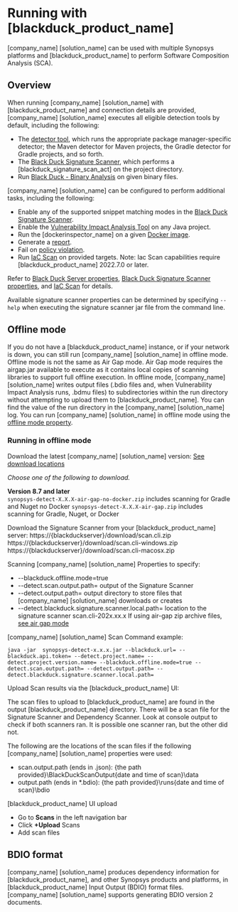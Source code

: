 # Running with [blackduck_product_name]

[company_name] [solution_name] can be used with multiple Synopsys platforms and [blackduck_product_name] to perform Software Composition Analysis (SCA).

## Overview

When running [company_name] [solution_name] with [blackduck_product_name] and connection details are provided, [company_name] [solution_name] executes all eligible detection tools by default, including the following:

* The [detector tool](../../components/detectors.dita), which runs the appropriate package manager-specific detector; the Maven detector
for Maven projects, the Gradle detector for Gradle projects, and so forth.
* The [Black Duck Signature Scanner](../../properties/configuration/signature-scanner.md), which performs a [blackduck_signature_scan_act] on the
project directory.
* Run [Black Duck - Binary Analysis](../../properties/configuration/binary-scanner.md) on given binary files.

[company_name] [solution_name] can be configured to perform additional tasks, including the following:

* Enable any of the supported snippet matching modes in the [Black Duck Signature Scanner](../../properties/configuration/signature-scanner.md).
* Enable the [Vulnerability Impact Analysis Tool](../../properties/configuration/impact-analysis.md#vulnerability-impact-analysis-enabled) on any Java project.
* Run the [dockerinspector_name] on a given [Docker image](../../packagemgrs/docker/intro.md).
* Generate a [report](../../properties/configuration/report.md).
* Fail on [policy violation](../../properties/configuration/project.md#fail-on-policy-violation-severities-advanced).
* Run [IaC Scan](../iacscan.md) on provided targets. Note: Iac Scan capabilities require [blackduck_product_name] 2022.7.0 or later.

Refer to [Black Duck Server properties](../../properties/configuration/blackduck-server.md), [Black Duck Signature Scanner properties](../../properties/configuration/signature-scanner.md), and [IaC Scan](../iacscan.md) for details.

<note type="tip">Available signature scanner properties can be determined by specifying `--help` when executing the signature scanner jar file from the command line.</note>

## Offline mode

If you do not have a [blackduck_product_name] instance, or if your network is down, you can still run [company_name] [solution_name] in offline mode.
<note type="note">Offline mode is not the same as Air Gap mode. Air Gap mode requires the airgap.jar available to execute as it contains local copies of scanning libraries to support full offline execution.</note>
In offline mode, [company_name] [solution_name] writes output files (.bdio files and, when Vulnerability Impact Analysis runs, .bdmu files) to subdirectories
within the run directory without attempting to upload them to [blackduck_product_name]. You can find the value of the run directory in the [company_name] [solution_name] log.
You can run [company_name] [solution_name] in offline mode using the [offline mode property](../../properties/configuration/blackduck-server.md#offline-mode).

### Running in offline mode

Download the latest [company_name] [solution_name] version:
 [See download locations](../../downloadingandinstalling/downloadlocations.md)
 
*Choose one of the following to download.*

**Version 8.7 and later**   
`synopsys-detect-X.X.X-air-gap-no-docker.zip` includes scanning for Gradle and Nuget no Docker
`synopsys-detect-X.X.X-air-gap.zip` includes scanning for Gradle, Nuget, or Docker

Download the Signature Scanner from your [blackduck_product_name] server:
https://{blackduckserver}/download/scan.cli.zip
https://{blackduckserver}/download/scan.cli-windows.zip
https://{blackduckserver}/download/scan.cli-macosx.zip

Scanning [company_name] [solution_name] Properties to specify:
* --blackduck.offline.mode=true
* --detect.scan.output.path= output of the Signature Scanner
* --detect.output.path= output directory to store files that [company_name] [solution_name] downloads or creates
* --detect.blackduck.signature.scanner.local.path= location to the signature scanner scan.cli-202x.xx.x
If using air-gap zip archive files, [see air gap mode](../../downloadingandinstalling/airgap.md)

[company_name] [solution_name] Scan Command example:
```
java -jar  synopsys-detect-x.x.x.jar --blackduck.url= --blackduck.api.token= --detect.project.name= --detect.project.version.name= --blackduck.offline.mode=true --detect.scan.output.path= --detect.output.path= --detect.blackduck.signature.scanner.local.path=
```
      
Upload Scan results via the [blackduck_product_name] UI:

The scan files to upload to [blackduck_product_name] are found in the output [blackduck_product_name] directory. There will be a scan file for the Signature Scanner and Dependency Scanner. Look at console output to check if both scanners ran. It is possible one scanner ran, but the other did not.

The following are the locations of the scan files if the following [company_name] [solution_name] properties were used:

* scan.output.path (ends in .json): {the path provided}\BlackDuckScanOutput\{date and time of scan}\data
* output.path (ends in *.bdio): {the path provided}\runs\{date and time of scan}\bdio

[blackduck_product_name] UI upload

- Go to **Scans** in the left navigation bar
- Click **+Upload** Scans
- Add scan files

## BDIO format

[company_name] [solution_name] produces dependency information for [blackduck_product_name], and other Synopsys products and platforms, in [blackduck_product_name] Input Output (BDIO) format files.
[company_name] [solution_name] supports generating BDIO version 2 documents.
